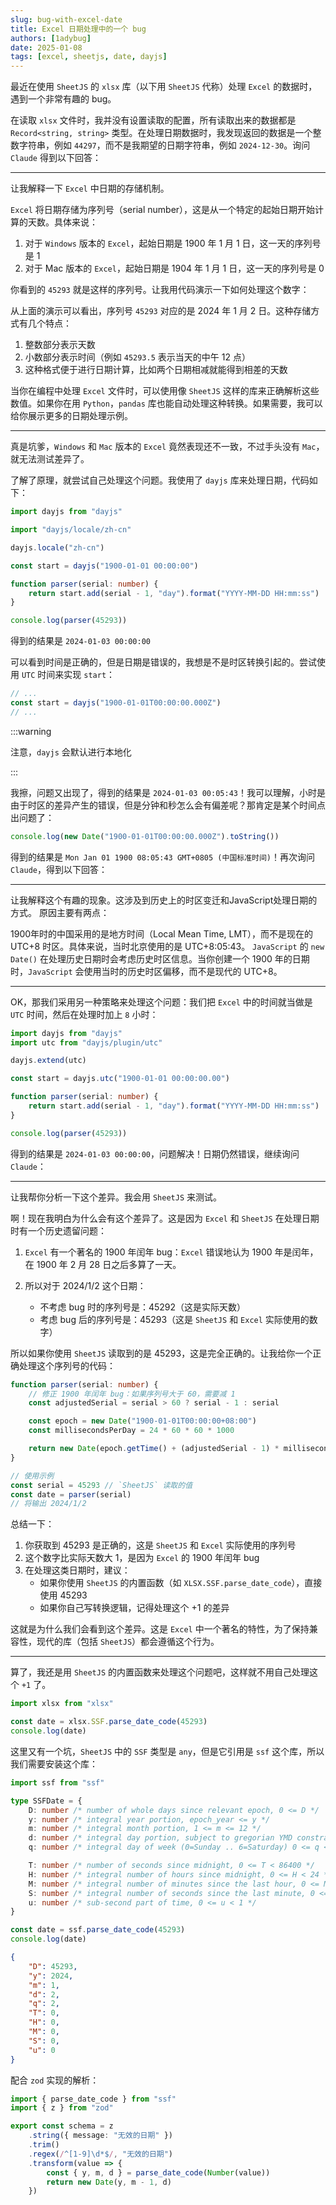 ```yaml
---
slug: bug-with-excel-date
title: Excel 日期处理中的一个 bug
authors: [1adybug]
date: 2025-01-08
tags: [excel, sheetjs, date, dayjs]
---
```


最近在使用 `SheetJS` 的 `xlsx` 库（以下用 `SheetJS` 代称）处理 `Excel` 的数据时，遇到一个非常有趣的 bug。

在读取 `xlsx` 文件时，我并没有设置读取的配置，所有读取出来的数据都是 `Record<string, string>` 类型。在处理日期数据时，我发现返回的数据是一个整数字符串，例如 `44297`，而不是我期望的日期字符串，例如 `2024-12-30`。询问 `Claude` 得到以下回答：

---

让我解释一下 `Excel` 中日期的存储机制。

`Excel` 将日期存储为序列号（serial number），这是从一个特定的起始日期开始计算的天数。具体来说：

1. 对于 `Windows` 版本的 `Excel`，起始日期是 1900 年 1 月 1 日，这一天的序列号是 1
2. 对于 Mac 版本的 `Excel`，起始日期是 1904 年 1 月 1 日，这一天的序列号是 0

你看到的 `45293` 就是这样的序列号。让我用代码演示一下如何处理这个数字：

从上面的演示可以看出，序列号 `45293` 对应的是 2024 年 1 月 2 日。这种存储方式有几个特点：

1. 整数部分表示天数
2. 小数部分表示时间（例如 `45293.5` 表示当天的中午 12 点）
3. 这种格式便于进行日期计算，比如两个日期相减就能得到相差的天数

当你在编程中处理 `Excel` 文件时，可以使用像 `SheetJS` 这样的库来正确解析这些数值。如果你在用 `Python`，`pandas` 库也能自动处理这种转换。如果需要，我可以给你展示更多的日期处理示例。

---

真是坑爹，`Windows` 和 `Mac` 版本的 `Excel` 竟然表现还不一致，不过手头没有 `Mac`，就无法测试差异了。

了解了原理，就尝试自己处理这个问题。我使用了 `dayjs` 库来处理日期，代码如下：

```typescript
import dayjs from "dayjs"

import "dayjs/locale/zh-cn"

dayjs.locale("zh-cn")

const start = dayjs("1900-01-01 00:00:00")

function parser(serial: number) {
    return start.add(serial - 1, "day").format("YYYY-MM-DD HH:mm:ss")
}

console.log(parser(45293))
```

得到的结果是 `2024-01-03 00:00:00`

可以看到时间是正确的，但是日期是错误的，我想是不是时区转换引起的。尝试使用 `UTC` 时间来实现 `start`：

```typescript
// ...
const start = dayjs("1900-01-01T00:00:00.000Z")
// ...
```

:::warning

注意，`dayjs` 会默认进行本地化

:::

我擦，问题又出现了，得到的结果是 `2024-01-03 00:05:43`！我可以理解，小时是由于时区的差异产生的错误，但是分钟和秒怎么会有偏差呢？那肯定是某个时间点出问题了：

```typescript
console.log(new Date("1900-01-01T00:00:00.000Z").toString())
```

得到的结果是 `Mon Jan 01 1900 08:05:43 GMT+0805 (中国标准时间)`！再次询问 `Claude`，得到以下回答：

---

让我解释这个有趣的现象。这涉及到历史上的时区变迁和JavaScript处理日期的方式。
原因主要有两点：

1900年时的中国采用的是地方时间（Local Mean Time, LMT），而不是现在的 UTC+8 时区。具体来说，当时北京使用的是 UTC+8:05:43。
`JavaScript` 的 `new Date()` 在处理历史日期时会考虑历史时区信息。当你创建一个 1900 年的日期时，`JavaScript` 会使用当时的历史时区偏移，而不是现代的 UTC+8。

---

OK，那我们采用另一种策略来处理这个问题：我们把 `Excel` 中的时间就当做是 `UTC` 时间，然后在处理时加上 `8` 小时：

```typescript
import dayjs from "dayjs"
import utc from "dayjs/plugin/utc"

dayjs.extend(utc)

const start = dayjs.utc("1900-01-01 00:00:00.00")

function parser(serial: number) {
    return start.add(serial - 1, "day").format("YYYY-MM-DD HH:mm:ss")
}

console.log(parser(45293))
```

得到的结果是 `2024-01-03 00:00:00`，问题解决！日期仍然错误，继续询问 `Claude`：

---

让我帮你分析一下这个差异。我会用 `SheetJS` 来测试。

啊！现在我明白为什么会有这个差异了。这是因为 `Excel` 和 `SheetJS` 在处理日期时有一个历史遗留问题：

1. `Excel` 有一个著名的 1900 年闰年 bug：`Excel` 错误地认为 1900 年是闰年，在 1900 年 2 月 28 日之后多算了一天。

2. 所以对于 2024/1/2 这个日期：
    - 不考虑 bug 时的序列号是：45292（这是实际天数）
    - 考虑 bug 后的序列号是：45293（这是 `SheetJS` 和 `Excel` 实际使用的数字）

所以如果你使用 `SheetJS` 读取到的是 45293，这是完全正确的。让我给你一个正确处理这个序列号的代码：

```typescript
function parser(serial: number) {
    // 修正 1900 年闰年 bug：如果序列号大于 60，需要减 1
    const adjustedSerial = serial > 60 ? serial - 1 : serial

    const epoch = new Date("1900-01-01T00:00:00+08:00")
    const millisecondsPerDay = 24 * 60 * 60 * 1000

    return new Date(epoch.getTime() + (adjustedSerial - 1) * millisecondsPerDay)
}

// 使用示例
const serial = 45293 // `SheetJS` 读取的值
const date = parser(serial)
// 将输出 2024/1/2
```

总结一下：

1. 你获取到 45293 是正确的，这是 `SheetJS` 和 `Excel` 实际使用的序列号
2. 这个数字比实际天数大 1，是因为 `Excel` 的 1900 年闰年 bug
3. 在处理这类日期时，建议：
    - 如果你使用 `SheetJS` 的内置函数（如 `XLSX.SSF.parse_date_code`），直接使用 45293
    - 如果你自己写转换逻辑，记得处理这个 +1 的差异

这就是为什么我们会看到这个差异。这是 `Excel` 中一个著名的特性，为了保持兼容性，现代的库（包括 `SheetJS`）都会遵循这个行为。

---

算了，我还是用 `SheetJS` 的内置函数来处理这个问题吧，这样就不用自己处理这个 `+1` 了。

```typescript
import xlsx from "xlsx"

const date = xlsx.SSF.parse_date_code(45293)
console.log(date)
```

这里又有一个坑，`SheetJS` 中的 `SSF` 类型是 `any`，但是它引用是 `ssf` 这个库，所以我们需要安装这个库：

```typescript
import ssf from "ssf"

type SSFDate = {
    D: number /* number of whole days since relevant epoch, 0 <= D */
    y: number /* integral year portion, epoch_year <= y */
    m: number /* integral month portion, 1 <= m <= 12 */
    d: number /* integral day portion, subject to gregorian YMD constraints */
    q: number /* integral day of week (0=Sunday .. 6=Saturday) 0 <= q <= 6 */

    T: number /* number of seconds since midnight, 0 <= T < 86400 */
    H: number /* integral number of hours since midnight, 0 <= H < 24 */
    M: number /* integral number of minutes since the last hour, 0 <= M < 60 */
    S: number /* integral number of seconds since the last minute, 0 <= S < 60 */
    u: number /* sub-second part of time, 0 <= u < 1 */
}

const date = ssf.parse_date_code(45293)
console.log(date)
```

```json
{
    "D": 45293,
    "y": 2024,
    "m": 1,
    "d": 2,
    "q": 2,
    "T": 0,
    "H": 0,
    "M": 0,
    "S": 0,
    "u": 0
}
```

配合 `zod` 实现的解析：

```typescript
import { parse_date_code } from "ssf"
import { z } from "zod"

export const schema = z
    .string({ message: "无效的日期" })
    .trim()
    .regex(/^[1-9]\d*$/, "无效的日期")
    .transform(value => {
        const { y, m, d } = parse_date_code(Number(value))
        return new Date(y, m - 1, d)
    })
```
